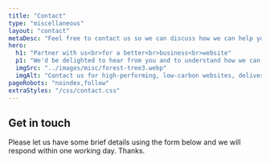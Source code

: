 ```yaml
---
title: "Contact"
type: "miscellaneous"
layout: "contact"
metaDesc: "Feel free to contact us so we can discuss how we can help your business make better use of the internet to grow your business."
hero:
  h1: "Partner with us<br>for a better<br>business<br>website"
  p1: "We'd be delighted to hear from you and to understand how we can help you to grow your business through your website. There's no obligation, of course, and we're always happy to have a conversation to see what we can offer and if we are a good fit for you."
  imgSrc: "../images/misc/forest-tree3.webp"
  imgAlt: "Contact us for high-performing, low-carbon websites, delivering value to your business. (Photo by Елена Рудакова from Pexels: https://www.pexels.com/photo/sunbeams-over-green-tree-18320024/)"
pageRobots: "noindex,follow"
extraStyles: "/css/contact.css"
---
```


## Get in touch

Please let us have some brief details using the form below and we will respond within one working day. Thanks.
